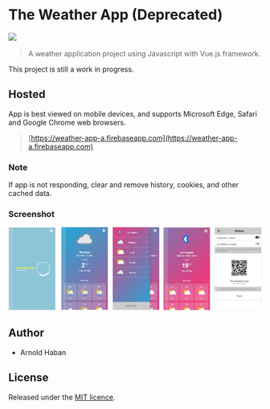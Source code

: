 # The Weather App (Deprecated)
![](https://img.shields.io/badge/version-1.1.0-red.svg)

>A weather application project using Javascript with Vue.js framework.


This project is still a work in progress.

## Hosted

App is best viewed on mobile devices, and supports Microsoft Edge, Safari and Google Chrome web browsers.
>[https://weather-app-a.firebaseapp.com](https://weather-app-a.firebaseapp.com)

### Note

If app is not responding, clear and remove history, cookies, and other cached data. 

### Screenshot

![](https://github.com/hsbyte/weather-app-pwa-vue/blob/master/.md/screenshot.jpg)

## Author

- Arnold Haban

## License

Released under the [MIT licence](http://opensource.org/licenses/MIT).
